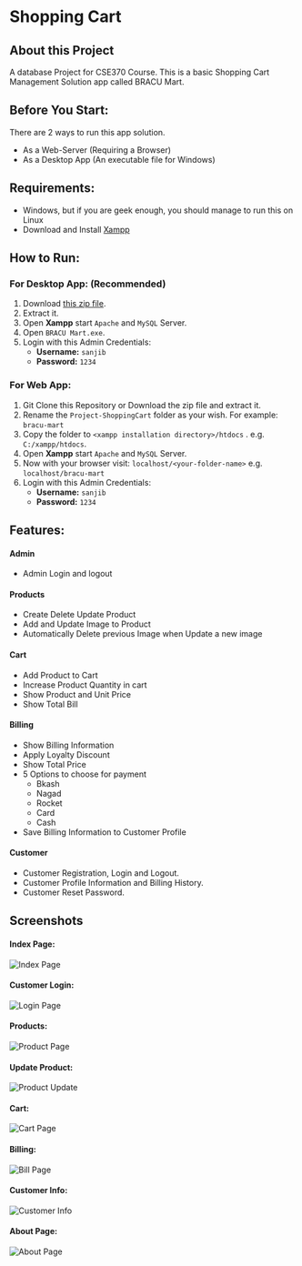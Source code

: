# Shopping Cart


## About this Project
A database Project for CSE370 Course. This is a basic Shopping Cart Management Solution app called BRACU Mart.

## Before You Start:
There are 2 ways to run this app solution.
* As a Web-Server (Requiring a Browser)
* As a Desktop App (An executable file for Windows)

## Requirements:
* Windows, but if you are geek enough, you should manage to run this on Linux
* Download and Install [Xampp](https://www.apachefriends.org/xampp-files/8.0.6/xampp-windows-x64-8.0.6-0-VS16-installer.exe)

## How to Run:
### For Desktop App: (Recommended)
1. Download [this zip file](https://github.com/sanjib-sen/Project-ShoppingCart/releases/download/0.02/BRACUMart.zip).
2. Extract it.
3. Open **Xampp** start `Apache` and `MySQL` Server.
4. Open `BRACU Mart.exe`.
5. Login with this Admin Credentials:
    * **Username:** `sanjib`
    * **Password:** `1234`

### For Web App:
1. Git Clone this Repository or Download the zip file and extract it.
2. Rename the `Project-ShoppingCart` folder as your wish. For example: `bracu-mart`
3. Copy the folder to `<xampp installation directory>/htdocs` . e.g. `C:/xampp/htdocs`.
4. Open **Xampp** start `Apache` and `MySQL` Server.
5. Now with your browser visit:
   `localhost/<your-folder-name>` e.g. `localhost/bracu-mart`
6. Login with this Admin Credentials:
   * **Username:** `sanjib`
   * **Password:** `1234`
   

## Features:

#### Admin
* Admin Login and logout

#### Products
* Create Delete Update Product
* Add and Update Image to Product
* Automatically Delete previous Image when Update a new image
  
#### Cart
* Add Product to Cart
* Increase Product Quantity in cart
* Show Product and Unit Price 
* Show Total Bill

#### Billing
* Show Billing Information
* Apply Loyalty Discount
* Show Total Price
* 5 Options to choose for payment
   * Bkash
   * Nagad
   * Rocket
   * Card
   * Cash
* Save Billing Information to Customer Profile

#### Customer
* Customer Registration, Login and Logout.
* Customer Profile Information and Billing History.
* Customer Reset Password.

## Screenshots

#### Index Page:
![Index Page](screenshots/index.png)

#### Customer Login:
![Login Page](screenshots/login.png)

#### Products:
![Product Page](screenshots/products.png)

#### Update Product:
![Product Update](screenshots/update.png)

#### Cart:
![Cart Page](screenshots/cart.png)

#### Billing:
![Bill Page](screenshots/billing.png)

#### Customer Info:
![Customer Info](screenshots/customer.png)

#### About Page:
![About Page](screenshots/about.png)